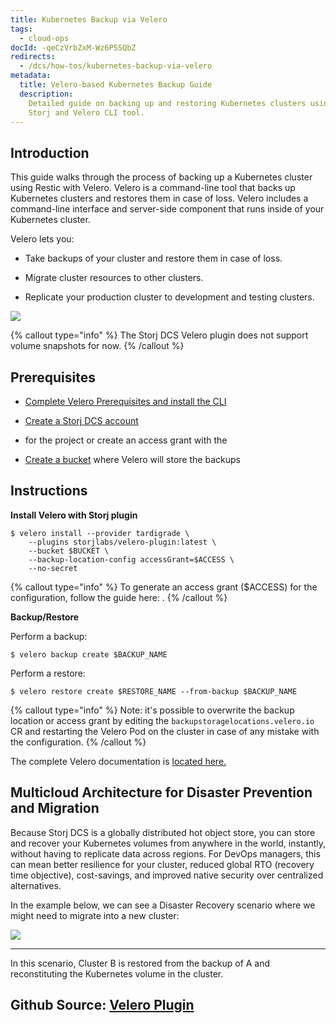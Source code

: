 ```yaml
---
title: Kubernetes Backup via Velero
tags:
  - cloud-ops
docId: -qeCzVrbZxM-Wz6P5SQbZ
redirects:
  - /dcs/how-tos/kubernetes-backup-via-velero
metadata:
  title: Velero-based Kubernetes Backup Guide
  description:
    Detailed guide on backing up and restoring Kubernetes clusters using
    Storj and Velero CLI tool.
---
```


## Introduction

This guide walks through the process of backing up a Kubernetes cluster using Restic with Velero. Velero is a command-line tool that backs up Kubernetes clusters and restores them in case of loss. Velero includes a command-line interface and server-side component that runs inside of your Kubernetes cluster.

Velero lets you:

- Take backups of your cluster and restore them in case of loss.

- Migrate cluster resources to other clusters.

- Replicate your production cluster to development and testing clusters.

![](https://link.storjshare.io/raw/jua7rls6hkx5556qfcmhrqed2tfa/docs/images/jSTBcYDqE4MTLcq5GQr3o_kubernetes.jpeg)

{% callout type="info"  %}
The Storj DCS Velero plugin does not support volume snapshots for now.
{% /callout %}

## Prerequisites

- [Complete Velero Prerequisites and install the CLI](https://velero.io/docs/main/basic-install/)

- [Create a Storj DCS account](https://storj.io/signup)

- [](docId:OXSINcFRuVMBacPvswwNU) for the project or create an access grant with the [](docId:TbMdOGCAXNWyPpQmH6EOq)&#x20;

- [Create a bucket](docId:pxdnqsVDjCLZgeEXt2S6x) where Velero will store the backups

## Instructions

**Install Velero with Storj plugin**

```Text
$ velero install --provider tardigrade \
    --plugins storjlabs/velero-plugin:latest \
    --bucket $BUCKET \
    --backup-location-config accessGrant=$ACCESS \
    --no-secret
```

{% callout type="info"  %}
To generate an access grant ($ACCESS) for the configuration, follow the guide here: [](docId:LsiWFnRXOkhMuKjQhKbh3).
{% /callout %}

**Backup/Restore**

Perform a backup:

```Text
$ velero backup create $BACKUP_NAME
```

Perform a restore:

```Text
$ velero restore create $RESTORE_NAME --from-backup $BACKUP_NAME
```

{% callout type="info"  %}
Note: it's possible to overwrite the backup location or access grant by editing the `backupstoragelocations.velero.io` CR and restarting the Velero Pod on the cluster in case of any mistake with the configuration.
{% /callout %}

The complete Velero documentation is [located here.](https://velero.io/docs/main/restore-reference/)

## Multicloud Architecture for Disaster Prevention and Migration

Because Storj DCS is a globally distributed hot object store, you can store and recover your Kubernetes volumes from anywhere in the world, instantly, without having to replicate data across regions. For DevOps managers, this can mean better resilience for your cluster, reduced global RTO (recovery time objective), cost-savings, and improved native security over centralized alternatives.

In the example below, we can see a Disaster Recovery scenario where we might need to migrate into a new cluster:

![](https://link.storjshare.io/raw/jua7rls6hkx5556qfcmhrqed2tfa/docs/images/jSTBcYDqE4MTLcq5GQr3o_kubernetes.jpeg)

---

In this scenario, Cluster B is restored from the backup of A and reconstituting the Kubernetes volume in the cluster. &#x20;

## Github Source: [Velero Plugin](https://github.com/storj/velero-plugin)
